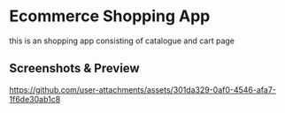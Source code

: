 # Ecommerce Shopping App
this is an shopping app consisting of catalogue and cart page


## Screenshots & Preview
https://github.com/user-attachments/assets/301da329-0af0-4546-afa7-1f6de30ab1c8


